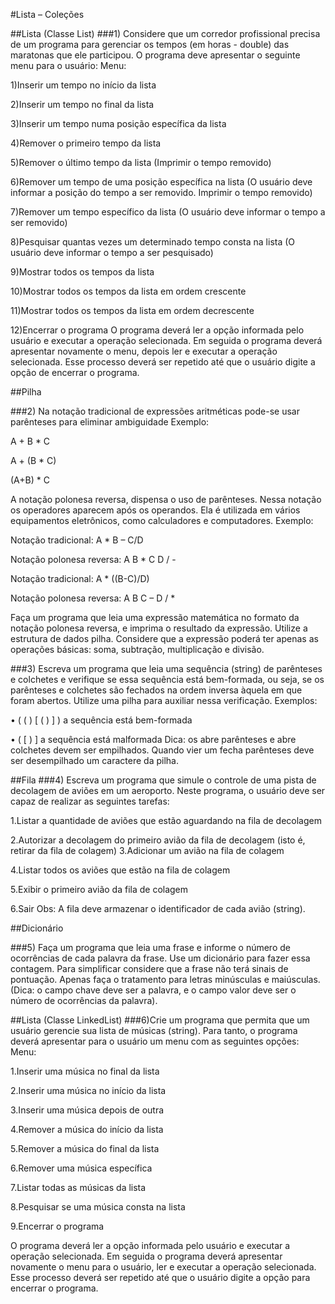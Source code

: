 #Lista – Coleções 


##Lista (Classe List) 
###1) Considere que um corredor profissional precisa de um programa para gerenciar os tempos (em horas - double) das maratonas que ele participou.  O programa deve apresentar o seguinte menu para o usuário: 
Menu:
 
1)Inserir um tempo no início da lista 

2)Inserir um tempo no final da lista 

3)Inserir um tempo numa posição específica da lista 

4)Remover o primeiro tempo da lista 

5)Remover o último tempo da lista (Imprimir o tempo removido) 

6)Remover um tempo de uma posição específica na lista (O usuário deve informar a posição do tempo a ser removido. Imprimir o tempo removido) 

7)Remover um tempo específico da lista (O usuário deve informar o tempo a ser removido) 

8)Pesquisar quantas vezes um determinado tempo consta na lista (O usuário deve informar o tempo a ser 	pesquisado) 

9)Mostrar todos os tempos da lista 

10)Mostrar todos os tempos da lista em ordem crescente 

11)Mostrar todos os tempos da lista em ordem decrescente 

12)Encerrar o programa 
O programa deverá ler a opção informada pelo usuário e executar a operação selecionada. Em seguida o programa deverá apresentar novamente o menu, depois ler e executar a operação selecionada. Esse processo deverá ser repetido até que o usuário digite a opção de encerrar o programa. 


##Pilha

###2) Na notação tradicional de expressões aritméticas pode-se usar parênteses para eliminar ambiguidade 
Exemplo: 

A + B * C 

A + (B * C) 

(A+B) * C 

A notação polonesa reversa, dispensa o uso de parênteses. Nessa notação os operadores aparecem após os operandos. Ela é utilizada em vários equipamentos eletrônicos, como calculadores e computadores. 
Exemplo: 

Notação tradicional: A * B – C/D 

Notação polonesa reversa: A B * C D / - 

Notação tradicional: A * ((B-C)/D) 

Notação polonesa reversa: A B C – D / * 

Faça um programa que leia uma expressão matemática no formato da notação polonesa reversa, e imprima o 
resultado da expressão. Utilize a estrutura de dados pilha. Considere que a expressão poderá ter apenas as operações básicas: soma, subtração, multiplicação e divisão. 

###3) Escreva um programa que leia uma sequência (string) de parênteses e colchetes e verifique se essa sequência está bem-formada, ou seja, se os parênteses e colchetes são fechados na ordem inversa àquela em que foram abertos. Utilize uma pilha para auxiliar nessa verificação. 
Exemplos: 
	
 •	( ( ) [ ( ) ] ) a sequência está bem-formada 

 •	( [ ) ]   a sequência está malformada
Dica: os abre parênteses e abre colchetes devem ser empilhados. Quando vier um fecha parênteses deve ser desempilhado um caractere da pilha. 


##Fila 
###4) Escreva um programa que simule o controle de uma pista de decolagem de aviões em um aeroporto. Neste programa, o usuário deve ser capaz de realizar as seguintes tarefas: 
	
 1.Listar a quantidade de aviões que estão aguardando na fila de decolagem 
	
 2.Autorizar a decolagem do primeiro avião da fila de decolagem (isto é, retirar da fila de colagem) 	3.Adicionar um avião na fila de colagem 
	
 4.Listar todos os aviões que estão na fila de colagem 
	
 5.Exibir o primeiro avião da fila de colagem 
	
 6.Sair 
Obs: A fila deve armazenar o identificador de cada avião (string).


##Dicionário 

###5) Faça um programa que leia uma frase e informe o número de ocorrências de cada palavra da frase. Use um dicionário para fazer essa contagem. Para simplificar considere que a frase não terá sinais de pontuação. Apenas faça o tratamento para letras minúsculas e maiúsculas. (Dica: o campo chave deve ser a palavra, e o campo valor deve ser o número de ocorrências da palavra). 


##Lista (Classe LinkedList) 
###6)Crie um programa que permita que um usuário gerencie sua lista de músicas (string). Para tanto, o programa deverá 	apresentar para o usuário um menu com as seguintes opções: 
	Menu: 
		
  1.Inserir uma música no final da lista 

  2.Inserir uma música no início da lista 

  3.Inserir uma música depois de outra 

  4.Remover a música do início da lista 

  5.Remover a música do final da lista 

  6.Remover uma música específica 

  7.Listar todas as músicas da lista 

  8.Pesquisar se uma música consta na lista 

  9.Encerrar o programa 

O programa deverá ler a opção informada pelo usuário e executar a operação selecionada. Em seguida o programa deverá apresentar novamente o menu para o usuário, ler e executar a operação selecionada. Esse processo deverá ser repetido até que o usuário digite a opção para encerrar o programa. 
